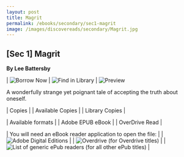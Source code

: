 ```yaml
---
layout: post
title: Magrit
permalink: /ebooks/secondary/sec1-magrit
image: /images/discovereads/secondary/Magrit.jpg
---
```


## **[Sec 1] Magrit**
**By Lee Battersby**

| ![Borrow Now](https://go.nlb.gov.sg/r/eReads?p=c2lkPTc2NmU4OTRlLWVlZTItNDM0NS1hZDBhLWU2OWE2N2JhNzE1NiZkPWh0dHAlM2ElMmYlMmZzaW5nYXBvcmUubGliLm92ZXJkcml2ZS5jb20lMmZDb250ZW50RGV0YWlscy5odG0lM2ZJRCUzZDc2NmU4OTRlLWVlZTItNDM0NS1hZDBhLWU2OWE2N2JhNzE1NiZkdD1FQk9PS1MuT1ZFUkRSSVZFJmRpZD03NjZlODk0ZS1lZWUyLTQzNDUtYWQwYS1lNjlhNjdiYTcxNTYmX25sYg%3d%3d) | ![Find in Library](https://go.nlb.gov.sg/r/eReads?p=c2lkPTc2NmU4OTRlLWVlZTItNDM0NS1hZDBhLWU2OWE2N2JhNzE1NiZkPWh0dHAlM2ElMmYlMmZzZWFyY2gubmxiLmdvdi5zZyUyZlNlYXJjaCUzZnF1ZXJ5JTNkJTI2dGl0bGVxdWVyeSUzZE1hZ3JpdCUyNmNyZWF0b3JxdWVyeSUzZExlZSUyYkJhdHRlcnNieSUyNnB1Ymxpc2hlcnF1ZXJ5JTNkJTI2c3ViamVjdHF1ZXJ5JTNkJTI2Y29udCUzZGJvb2slMjZtb2RlJTNkYWR2YW5jZWQmZHQ9RUJPT0tTLk9WRVJEUklWRSZkaWQ9NzY2ZTg5NGUtZWVlMi00MzQ1LWFkMGEtZTY5YTY3YmE3MTU2Jl9ubGI%3d) | ![Preview]()

A wonderfully strange yet poignant tale of accepting the truth about oneself.

| Copies | 
| Available Copies |
| Library Copies |

| Available formats |
| Adobe EPUB eBook  |
| OverDrive Read    |

| You will need an eBook reader application to open the file: |
| ![Adobe Digital Editions](http://www.adobe.com/products/digitaleditions/) |
| ![Overdrive (for Overdrive titles)](http://app.overdrive.com/) |
| ![List of generic ePub readers (for all other ePub titles)](http://eresources.nlb.gov.sg/Main/Help/EPUB) |
